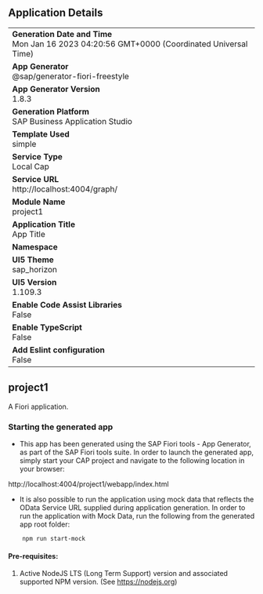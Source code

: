 ## Application Details
|               |
| ------------- |
|**Generation Date and Time**<br>Mon Jan 16 2023 04:20:56 GMT+0000 (Coordinated Universal Time)|
|**App Generator**<br>@sap/generator-fiori-freestyle|
|**App Generator Version**<br>1.8.3|
|**Generation Platform**<br>SAP Business Application Studio|
|**Template Used**<br>simple|
|**Service Type**<br>Local Cap|
|**Service URL**<br>http://localhost:4004/graph/
|**Module Name**<br>project1|
|**Application Title**<br>App Title|
|**Namespace**<br>|
|**UI5 Theme**<br>sap_horizon|
|**UI5 Version**<br>1.109.3|
|**Enable Code Assist Libraries**<br>False|
|**Enable TypeScript**<br>False|
|**Add Eslint configuration**<br>False|

## project1

A Fiori application.

### Starting the generated app

-   This app has been generated using the SAP Fiori tools - App Generator, as part of the SAP Fiori tools suite.  In order to launch the generated app, simply start your CAP project and navigate to the following location in your browser:

http://localhost:4004/project1/webapp/index.html

- It is also possible to run the application using mock data that reflects the OData Service URL supplied during application generation.  In order to run the application with Mock Data, run the following from the generated app root folder:

```
    npm run start-mock
```

#### Pre-requisites:

1. Active NodeJS LTS (Long Term Support) version and associated supported NPM version.  (See https://nodejs.org)


